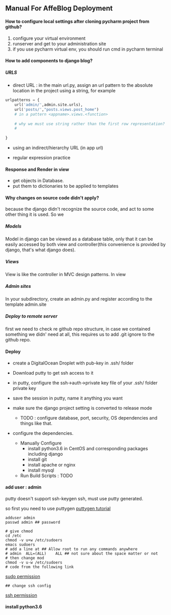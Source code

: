 ## Manual For AffeBlog Deployment

#### How to configure local settings after cloning pycharm project from github?
1. configure your virtual environment
2. runserver and get to your administration site
3. if you use pycharm virtual env, you should run cmd in pycharm terminal


#### How to add components to django blog?


##### URLS

- direct URL :
in the main url.py, assign an url pattern to the absolute location in the project using a string, for example
``` python
urlpatterns = {
    url('admin/',admin.site.urls),
    url('posts/',"posts.views.post_home")
    # in a pattern <appname>.views.<function>
    
    # why we must use string rather than the first row representation?
    #
    
}
```

- using an indirect/hierarchy  URL (in app url)


- regular expression practice


#### Response and Render in view

- get objects in Database.
- put them to dictionaries to be applied to templates
#### Why changes on source code didn't apply?
because the django didn't recognize the source code, and act to some other thing it is used. So we


##### Models 
Model in django can be viewed as a database table, only that it can be easily accessed by both view and controller(this convenience is provided by django, that's what django does).

##### Views 
View is like the controller in MVC design patterns. In view


##### Admin sites
In your subdirectory, create an admin.py and register according to the template admin.site

##### Deploy to remote server

first we need to check re github repo structure, in case we contained something we didn' need at all, this requires us to add .git ignore to the github repo.


#### Deploy
- create a DigitalOcean Droplet with pub-key in .ssh/ folder
- Download putty to get ssh access to it
- in putty, configure the ssh->auth->private key file of your .ssh/ folder private key
- save the session in putty, name it anything you want
- make sure the django project setting is converted to release mode

  - TODO : configure database, port, security, OS dependencies and things like that.
- configure the dependencies.
  - Manually Configure
    - install python3.6 in CentOS and corresponding packages including django
    - install git
    - install apache or nginx
    - install mysql
  - Run Build Scripts : TODO 

#### add user : admin

putty doesn't support ssh-keygen ssh, must use putty generated.

so first you need to use puttygen [puttygen tutorial](https://www.ssh.com/ssh/putty/linux/puttygen)

``` shell
adduser admin
passwd admin ## password

# give chmod
cd /etc
chmod -v u+w /etc/sudoers
emacs sudoers
# add a line at ## Allow root to run any commands anywhere
# admin  ALL=(ALL)    ALL ## not sure about the space matter or not
# then change mod
chmod -v u-w /etc/sudoers
# code from the following link
```

[sudo permission](https://www.cnblogs.com/woshimrf/p/centos-new-user.html)

``` shell
## change ssh config
```

[ssh permission](https://wiki.centos.org/HowTos/Network/SecuringSSH)

#### install python3.6
